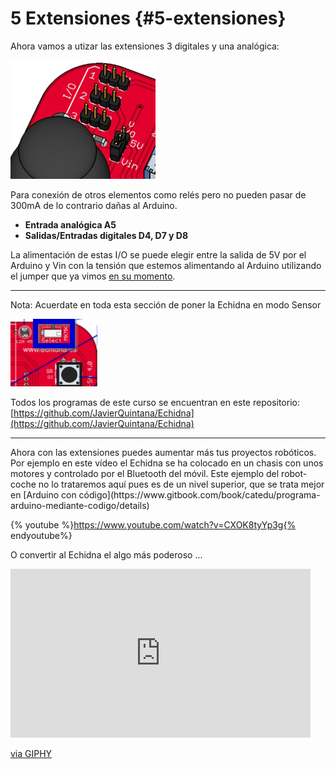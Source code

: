 # 5 Extensiones {#5-extensiones}
Ahora vamos a utizar las extensiones 3 digitales y una analógica:

![](/images/image33.png)

Para conexión de otros elementos como relés pero no pueden pasar de 300mA de lo contrario dañas al Arduino.

 * **Entrada analógica A5**
 * **Salidas/Entradas digitales D4, D7 y D8**
 
La alimentación de estas I/O se puede elegir entre la salida de 5V  por el Arduino y Vin con la tensión que estemos alimentando al Arduino utilizando el jumper que ya vimos [en su momento](/tema_1_como_utilizar_echidna/13-alimentacion-del-echidna.md).
<hr />
Nota: Acuerdate en toda esta sección de poner la Echidna en modo Sensor

![](/images/image4.png)

Todos los programas de este curso se encuentran en este repositorio: [https://github.com/JavierQuintana/Echidna](https://github.com/JavierQuintana/Echidna)
<hr/>
Ahora con las extensiones puedes aumentar más tus proyectos robóticos. Por ejemplo en este vídeo el Echidna se ha colocado en un chasis con unos motores y controlado por el Bluetooth del móvil. Este ejemplo del robot-coche no lo trataremos aquí pues es de un nivel superior, que se trata mejor en [Arduino con código](https://www.gitbook.com/book/catedu/programa-arduino-mediante-codigo/details)

{% youtube %}https://www.youtube.com/watch?v=CXOK8tyYp3g{% endyoutube%}

O convertir al Echidna el algo más poderoso ...

<iframe src="https://giphy.com/embed/hJPCYFojnadHy" width="480" height="270" frameBorder="0" class="giphy-embed" allowFullScreen></iframe><p><a href="https://giphy.com/gifs/the-big-bang-theory-kaley-cuoco-robots-hJPCYFojnadHy">via GIPHY</a></p>